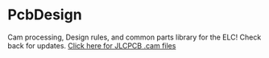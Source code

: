 # PcbDesign
Cam processing, Design rules, and common parts library for the ELC! Check back for updates.
[Click here for JLCPCB .cam files](https://support.jlcpcb.com/article/137-how-to-generate-gerber-and-drill-files-in-autodesk-eagle)
